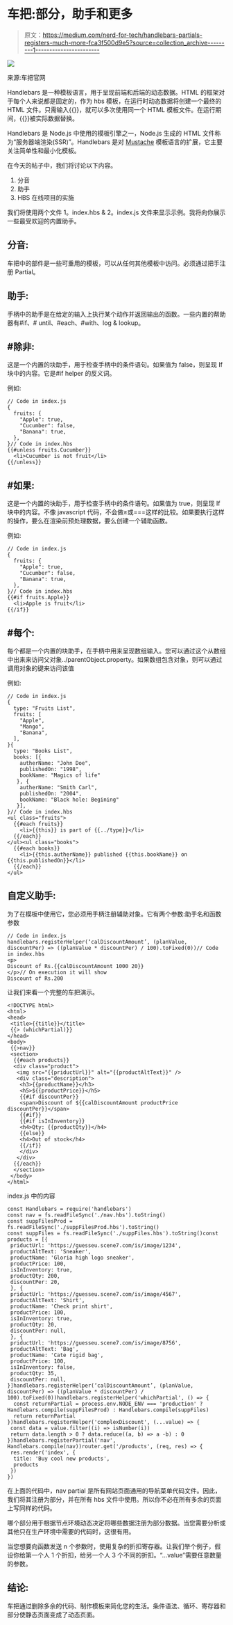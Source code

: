 # 车把:部分，助手和更多

> 原文：<https://medium.com/nerd-for-tech/handlebars-partials-registers-much-more-fca3f500d9e5?source=collection_archive---------1----------------------->

![](img/8ac242201786308ac24c39e71fa87e1b.png)

来源:车把官网

Handlebars 是一种模板语言，用于呈现前端和后端的动态数据。HTML 的框架对于每个人来说都是固定的，作为 hbs 模板，在运行时动态数据将创建一个最终的 HTML 文件。只需输入{{}}，就可以多次使用同一个 HTML 模板文件。在运行期间，{{}}被实际数据替换。

Handlebars 是 Node.js 中使用的模板引擎之一，Node.js 生成的 HTML 文件称为“服务器端渲染(SSR)”。Handlebars 是对 [Mustache](https://mustache.github.io/) 模板语言的扩展，它主要关注简单性和最小化模板。

在今天的帖子中，我们将讨论以下内容。

1.  分音
2.  助手
3.  HBS 在线项目的实施

我们将使用两个文件 1。index.hbs & 2。index.js 文件来显示示例。我将向你展示一些最受欢迎的内置助手。

## 分音:

车把中的部件是一些可重用的模板，可以从任何其他模板中访问。必须通过把手注册 Partial。

## 助手:

手柄中的助手是在给定的输入上执行某个动作并返回输出的函数。一些内置的帮助器有#if、# until、#each、#with、log & lookup。

## #除非:

这是一个内置的块助手，用于检查手柄中的条件语句。如果值为 false，则呈现 If 块中的内容。它是#if helper 的反义词。

例如:

```
// Code in index.js
{
  fruits: {
    "Apple": true,
    "Cucumber": false,
    "Banana": true,
  },
}// Code in index.hbs
{{#unless fruits.Cucumber}}
  <li>Cucumber is not fruit</li>
{{/unless}}
```

## #如果:

这是一个内置的块助手，用于检查手柄中的条件语句。如果值为 true，则呈现 If 块中的内容。不像 javascript 代码，不会做≥或===这样的比较。如果要执行这样的操作，要么在渲染前预处理数据，要么创建一个辅助函数。

例如:

```
// Code in index.js
{
  fruits: {
    "Apple": true,
    "Cucumber": false,
    "Banana": true,
  },
}// Code in index.hbs
{{#if fruits.Apple}}
  <li>Apple is fruit</li>
{{/if}}
```

## #每个:

每个都是一个内置的块助手，在手柄中用来呈现数组输入。您可以通过这个从数组中出来来访问父对象../parentObject.property。如果数组包含对象，则可以通过调用对象的键来访问该值

例如:

```
// Code in index.js
{
  type: "Fruits List",
  fruits: [
    "Apple",
    "Mango",
    "Banana",
  ],
}{
  type: "Books List",
  books: [{
    autherName: "John Doe",
    publishedOn: "1998",
    bookName: "Magics of life"
   }, {
    autherName: "Smith Carl",
    publishedOn: "2004",
    bookName: "Black hole: Begining"
   }],
}// Code in index.hbs
<ul class="fruits">
  {{#each fruits}}
    <li>{{this}} is part of {{../type}}</li>
  {{/each}}
</ul><ul class="books">
  {{#each books}}
    <li>{{this.autherName}} published {{this.bookName}} on {{this.publishedOn}}</li>
  {{/each}}
</ul>
```

## 自定义助手:

为了在模板中使用它，您必须用手柄注册辅助对象。它有两个参数:助手名和函数参数

```
// Code in index.js
handlebars.registerHelper(‘calDiscountAmount’, (planValue, discountPer) => ((planValue * discountPer) / 100).toFixed(0))// Code in index.hbs
<p>
Discount of Rs.{{calDiscountAmount 1000 20}}
</p>// On execution it will show
Discount of Rs.200
```

让我们来看一个完整的车把演示。

```
<!DOCTYPE html>
<html>
<head>
 <title>{{title}}</title>
 {{> (whichPartial)}}
</head>
<body>
 {{>nav}}
 <section>
  {{#each products}}
  <div class="product">
   <img src="{{priductUrl}}" alt="{{productAltText}}" />
   <div class="description">
    <h3>{{productName}}</h3>
    <h5>${{productPrice}}</h5>
    {{#if discountPer}}
    <span>Discount of ${{calDiscountAmount productPrice      discountPer}}</span>
    {{#if}}
    {{#if isInInventory}}
    <h4>Qty: {{productQty}}</h4>
    {{else}}
    <h4>Out of stock</h4>
    {{/if}}
    </div>
   </div>
  {{/each}}
  </section>
 </body>
</html>
```

index.js 中的内容

```
const Handlebars = require('handlebars')
const nav = fs.readFileSync('./nav.hbs').toString()
const suppFilesProd = fs.readFileSync('./suppFilesProd.hbs').toString()
const suppFiles = fs.readFileSync('./suppFiles.hbs').toString()const products = [{
 priductUrl: 'https://guesseu.scene7.com/is/image/1234',
 productAltText: 'Sneaker',
 productName: 'Gloria high logo sneaker',
 productPrice: 100,
 isInInventory: true,
 productQty: 200,
 discountPer: 20,
 }, {
 priductUrl: 'https://guesseu.scene7.com/is/image/4567',
 productAltText: 'Shirt',
 productName: 'Check print shirt',
 productPrice: 100,
 isInInventory: true,
 productQty: 20,
 discountPer: null,
 }, {
 priductUrl: 'https://guesseu.scene7.com/is/image/8756',
 productAltText: 'Bag',
 productName: 'Cate rigid bag',
 productPrice: 100,
 isInInventory: false,
 productQty: 35,
 discountPer: null,
}]handlebars.registerHelper(‘calDiscountAmount’, (planValue, discountPer) => ((planValue * discountPer) / 100).toFixed(0))handlebars.registerHelper('whichPartial', () => {
  const returnPartial = process.env.NODE_ENV === 'production' ?   Handlebars.compile(suppFilesProd) : Handlebars.compile(suppFiles)
  return returnPartial
})handlebars.registerHelper('complexDiscount', (...value) => {
 const data = value.filter((i) => isNumber(i))
 return data.length > 0 ? data.reduce((a, b) => a -b) : 0
})handlebars.registerPartial('nav', Handlebars.compile(nav))router.get('/products', (req, res) => {
 res.render('index', {
  title: 'Buy cool new products',
  products
 })
})
```

在上面的代码中，nav partial 是所有网站页面通用的导航菜单代码文件。因此，我们将其注册为部分，并在所有 hbs 文件中使用。所以你不必在所有多余的页面上写同样的代码。

哪个部分用于根据节点环境动态决定将哪些数据注册为部分数据。当您需要分析或其他只在生产环境中需要的代码时，这很有用。

当您想要向函数发送 n 个参数时，使用复杂的折扣寄存器。让我们举个例子，假设你给第一个人 1 个折扣，给另一个人 3 个不同的折扣。“…value”需要任意数量的参数。

## 结论:

车把通过删除多余的代码、制作模板来简化您的生活。条件语法、循环、寄存器和部分使静态页面变成了动态页面。